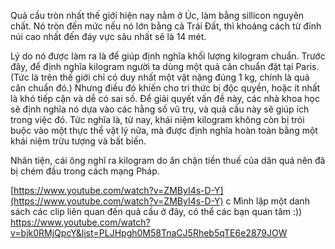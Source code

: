 Quả cầu tròn nhất thế giới hiện nay nằm ở Úc, làm bằng sillicon nguyên chất. Nó tròn đến mức nếu nó lớn bằng cả Trái Đất, thì khoảng cách từ đỉnh núi cao nhất đến đáy vực sâu nhất sẽ là 14 mét.

Lý do nó được làm ra là để giúp định nghĩa khối lượng kilogram chuẩn. Trước đây, để định nghĩa kilogram người ta dùng một quả cân chuẩn đặt tại Paris. (Tức là trên thế giới chỉ có duy nhất một vật nặng đúng 1 kg, chính là quả cân chuẩn đó.) Nhưng điều đó khiến cho tri thức bị độc quyền, hoặc ít nhất là khó tiếp cận và dễ có sai số. Để giải quyết vấn đề này, các nhà khoa học sẽ định nghĩa nó dựa vào các hằng số vũ trụ, và quả cầu này sẽ giúp ích trong việc đó. Tức nghĩa là, từ nay, khái niệm kilogram không còn bị trói buộc vào một thực thể vật lý nữa, mà được định nghĩa hoàn toàn bằng một khái niệm trừu tượng và bất biến.

Nhân tiện, cái ông nghĩ ra kilogram do ăn chặn tiền thuế của dân quá nên đã bị chém đầu trong cách mạng Pháp.

[https://www.youtube.com/watch?v=ZMByI4s-D-Y](https://www.youtube.com/watch?v=ZMByI4s-D-Y)
c
Mình lập một danh sách các clip liên quan đến quả cầu ở đây, có thể các bạn quan tâm :)) https://www.youtube.com/watch?v=bjk0RMjQpcY&list=PLJHpgh0M58TnaCJ5Rheb5qTE6e2879JOW
